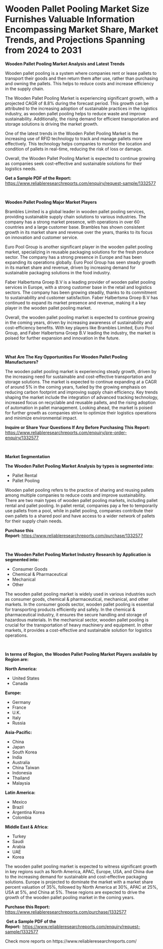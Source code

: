 <p><h1>Wooden Pallet Pooling Market Size Furnishes Valuable Information Encompassing Market Share, Market Trends, and Projections Spanning from 2024 to 2031</h1></p><p><strong>Wooden Pallet Pooling Market Analysis and Latest Trends</strong></p>
<p><p>Wooden pallet pooling is a system where companies rent or lease pallets to transport their goods and then return them after use, rather than purchasing and owning the pallets. This helps to reduce costs and increase efficiency in the supply chain.</p><p>The Wooden Pallet Pooling Market is experiencing significant growth, with a projected CAGR of 8.8% during the forecast period. This growth can be attributed to the increasing adoption of sustainable practices in the logistics industry, as wooden pallet pooling helps to reduce waste and improve sustainability. Additionally, the rising demand for efficient transportation and storage solutions is driving the market growth.</p><p>One of the latest trends in the Wooden Pallet Pooling Market is the increasing use of RFID technology to track and manage pallets more effectively. This technology helps companies to monitor the location and condition of pallets in real-time, reducing the risk of loss or damage.</p><p>Overall, the Wooden Pallet Pooling Market is expected to continue growing as companies seek cost-effective and sustainable solutions for their logistics needs.</p></p>
<p><strong>Get a Sample PDF of the Report:&nbsp;</strong> <a href="https://www.reliableresearchreports.com/enquiry/request-sample/1332577">https://www.reliableresearchreports.com/enquiry/request-sample/1332577</a></p>
<p>&nbsp;</p>
<p><strong>Wooden Pallet Pooling Major Market Players</strong></p>
<p><p>Brambles Limited is a global leader in wooden pallet pooling services, providing sustainable supply chain solutions to various industries. The company has a strong market presence, with operations in over 60 countries and a large customer base. Brambles has shown consistent growth in its market share and revenue over the years, thanks to its focus on innovation and customer service.</p><p>Euro Pool Group is another significant player in the wooden pallet pooling market, specializing in reusable packaging solutions for the fresh produce sector. The company has a strong presence in Europe and has been expanding its operations globally. Euro Pool Group has seen steady growth in its market share and revenue, driven by increasing demand for sustainable packaging solutions in the food industry.</p><p>Faber Halbertsma Groep B.V is a leading provider of wooden pallet pooling services in Europe, with a strong customer base in the retail and logistics sectors. The company has been growing steadily, thanks to its commitment to sustainability and customer satisfaction. Faber Halbertsma Groep B.V has continued to expand its market presence and revenue, making it a key player in the wooden pallet pooling market.</p><p>Overall, the wooden pallet pooling market is expected to continue growing in the coming years, driven by increasing awareness of sustainability and cost-efficiency benefits. With key players like Brambles Limited, Euro Pool Group, and Faber Halbertsma Groep B.V leading the industry, the market is poised for further expansion and innovation in the future.</p></p>
<p>&nbsp;</p>
<p><strong>What Are The Key Opportunities For Wooden Pallet Pooling Manufacturers?</strong></p>
<p><p>The wooden pallet pooling market is experiencing steady growth, driven by the increasing need for sustainable and cost-effective transportation and storage solutions. The market is expected to continue expanding at a CAGR of around 5% in the coming years, fueled by the growing emphasis on reducing carbon footprint and improving supply chain efficiency. Key trends shaping the market include the integration of advanced tracking technology, increased focus on recyclable and reusable pallets, and the rising adoption of automation in pallet management. Looking ahead, the market is poised for further growth as companies strive to optimize their logistics operations and minimize environmental impact.</p></p>
<p><strong>Inquire or Share Your Questions If Any Before Purchasing This Report:</strong> <a href="https://www.reliableresearchreports.com/enquiry/pre-order-enquiry/1332577">https://www.reliableresearchreports.com/enquiry/pre-order-enquiry/1332577</a></p>
<p>&nbsp;</p>
<p><strong>Market Segmentation</strong></p>
<p><strong>The Wooden Pallet Pooling Market Analysis by types is segmented into:</strong></p>
<p><ul><li>Pallet Rental</li><li>Pallet Pooling</li></ul></p>
<p><p>Wooden pallet pooling refers to the practice of sharing and reusing pallets among multiple companies to reduce costs and improve sustainability. There are two main types of wooden pallet pooling markets, including pallet rental and pallet pooling. In pallet rental, companies pay a fee to temporarily use pallets from a pool, while in pallet pooling, companies contribute their own pallets to a shared pool and have access to a wider network of pallets for their supply chain needs.</p></p>
<p><strong>Purchase this Report:&nbsp;</strong><a href="https://www.reliableresearchreports.com/purchase/1332577">https://www.reliableresearchreports.com/purchase/1332577</a></p>
<p>&nbsp;</p>
<p><strong>The Wooden Pallet Pooling Market Industry Research by Application is segmented into:</strong></p>
<p><ul><li>Consumer Goods</li><li>Chemical & Pharmaceutical</li><li>Mechanical</li><li>Other</li></ul></p>
<p><p>The wooden pallet pooling market is widely used in various industries such as consumer goods, chemical & pharmaceutical, mechanical, and other markets. In the consumer goods sector, wooden pallet pooling is essential for transporting products efficiently and safely. In the chemical & pharmaceutical industry, it ensures the secure handling and storage of hazardous materials. In the mechanical sector, wooden pallet pooling is crucial for the transportation of heavy machinery and equipment. In other markets, it provides a cost-effective and sustainable solution for logistics operations.</p></p>
<p>&nbsp;</p>
<p><strong>In terms of Region, the Wooden Pallet Pooling Market Players available by Region are:</strong></p>
<p>
    <p> <strong> North America: </strong>
        <ul>
            <li>United States</li>
            <li>Canada</li>
        </ul>
        </p> 
    <p> <strong> Europe: </strong>
        <ul>
            <li>Germany</li>
            <li>France</li>
            <li>U.K.</li>
            <li>Italy</li>
            <li>Russia</li>
        </ul>
        </p> 
    <p> <strong> Asia-Pacific: </strong>
        <ul>
            <li>China</li>
            <li>Japan</li>
            <li>South Korea</li>
            <li>India</li>
            <li>Australia</li>
            <li>China Taiwan</li>
            <li>Indonesia</li>
            <li>Thailand</li>
            <li>Malaysia</li>
        </ul>
        </p> 
    <p> <strong> Latin America: </strong>
        <ul>
            <li>Mexico</li>
            <li>Brazil</li>
            <li>Argentina Korea</li>
            <li>Colombia</li>
        </ul>
        </p> 
    <p> <strong> Middle East & Africa: </strong>
        <ul>
            <li>Turkey</li>
            <li>Saudi</li>
            <li>Arabia</li>
            <li>UAE</li>
            <li>Korea</li>
        </ul>
    </p>
    </p>
<p><p>The wooden pallet pooling market is expected to witness significant growth in key regions such as North America, APAC, Europe, USA, and China due to the increasing demand for sustainable and cost-effective packaging solutions. Europe is projected to dominate the market with a market share percent valuation of 35%, followed by North America at 30%, APAC at 25%, USA at 5%, and China at 5%. These regions are expected to drive the growth of the wooden pallet pooling market in the coming years.</p></p>
<p><strong>Purchase this Report: </strong><a href="https://www.reliableresearchreports.com/purchase/1332577">https://www.reliableresearchreports.com/purchase/1332577</a></p>
<p>&nbsp;<strong>Get a Sample PDF of the Report:&nbsp;&nbsp;</strong><a href="https://www.reliableresearchreports.com/enquiry/request-sample/1332577">https://www.reliableresearchreports.com/enquiry/request-sample/1332577</a></p>
<p><strong></strong></p>
<p>Check more reports on https://www.reliableresearchreports.com/</p>